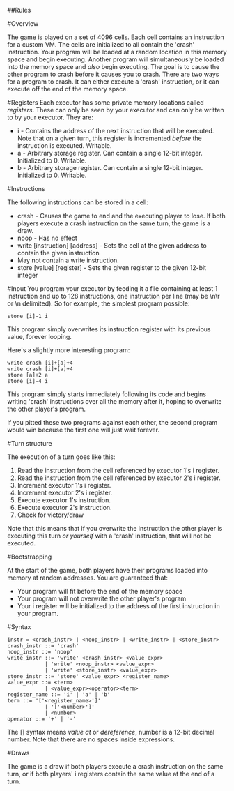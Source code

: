 

##Rules

#Overview

The game is played on a set of 4096 cells. Each cell contains an instruction for a custom VM. The cells are initialized to all contain the 'crash' instruction. Your program will be loaded at a random location in this memory space and begin executing. Another program will simultaneously be loaded into the memory space and *also* begin executing. The goal is to cause the other program to crash before it causes you to crash. There are two ways for a program to crash. It can either execute a 'crash' instruction, or it can execute off the end of the memory space.

#Registers
Each executor has some private memory locations called *registers*. These can only be seen by your executor and can only be written to by your executor. They are:
* i - Contains the address of the next instruction that will be executed. Note that on a given turn, this register is incremented *before* the instruction is executed. Writable.
* a - Arbitrary storage register. Can contain a single 12-bit integer. Initialized to 0. Writable.
* b - Arbitrary storage register. Can contain a single 12-bit integer. Initialized to 0. Writable.

#Instructions

The following instructions can be stored in a cell:

* crash - Causes the game to end and the executing player to lose. If both players execute a crash instruction on the same turn, the game is a draw.
* noop - Has no effect
* write [instruction] [address] - Sets the cell at the given address to contain the given instruction
 * May not contain a write instruction.
* store [value] [register] - Sets the given register to the given 12-bit integer

#Input
You program your executor by feeding it a file containing at least 1 instruction and up to 128 instructions, one instruction per line (may be \n\r or \n delimited). So for example, the simplest program possible:

    store [i]-1 i

This program simply overwrites its instruction register with its previous value, forever looping. 

Here's a slightly more interesting program:

    write crash [i]+[a]+4 
    write crash [i]+[a]+4
    store [a]+2 a
    store [i]-4 i

This program simply starts immediately following its code and begins writing 'crash' instructions over all the memory after it, hoping to overwrite the other player's program.

If you pitted these two programs against each other, the second program would win because the first one will just wait forever.

#Turn structure

The execution of a turn goes like this:

1. Read the instruction from the cell referenced by executor 1's i register.
1. Read the instruction from the cell referenced by executor 2's i register.
1. Increment executor 1's i register.
1. Increment executor 2's i register.
1. Execute executor 1's instruction.
1. Execute executor 2's instruction.
1. Check for victory/draw

Note that this means that if you overwrite the instruction the other player is executing this turn *or yourself* with a 'crash' instruction, that will not be executed.

#Bootstrapping

At the start of the game, both players have their programs loaded into memory at random addresses. You are guaranteed that:
 * Your program will fit before the end of the memory space
 * Your program will not overwrite the other player's program
 * Your i register will be initialized to the address of the first instruction in your program.

#Syntax

    instr = <crash_instr> | <noop_instr> | <write_instr> | <store_instr> 
    crash_instr ::= 'crash'
    noop_instr ::= 'noop'
    write_instr ::= 'write' <crash_instr> <value_expr>
                | 'write' <noop_instr> <value_expr>
                | 'write' <store_instr> <value_expr>
    store_instr ::= 'store' <value_expr> <register_name>
    value_expr ::= <term>
                | <value_expr><operator><term>
    register_name ::= 'i' | 'a' | 'b'
    term ::= '['<register_name>']'
                | '['<number>']'
                | <number>
    operator ::= '+' | '-'

The [] syntax means *value at* or *dereference*, number is a 12-bit decimal number. Note that there are no spaces inside expressions.

#Draws

The game is a draw if both players execute a crash instruction on the same turn, or if both players' i registers contain the same value at the end of a turn.